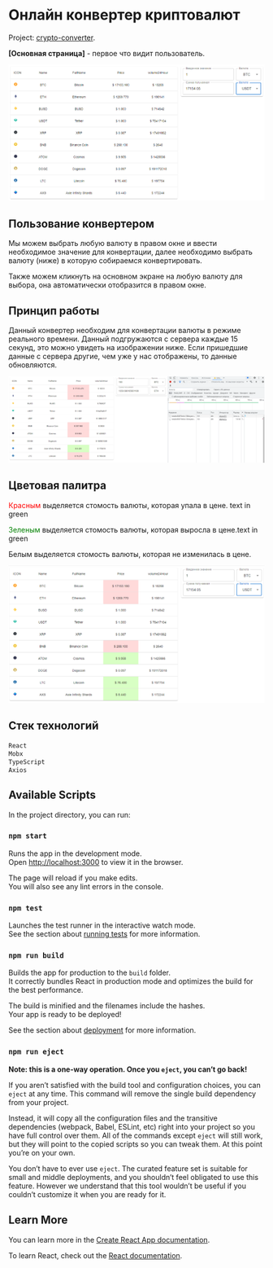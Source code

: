 # Онлайн конвертер криптовалют

Project: [crypto-converter](https://vladzinovev.github.io/react-cryptocurrency_converter/).

**[Основная страница]** - первое что видит пользователь.

![LANDING](docs/Screen.PNG)

## Пользование конвертером

Мы можем выбрать любую валюту в правом окне и ввести необходимое значение для конвертации, далее необходимо выбрать валюту (ниже) в которую собираемся конвертировать.


Также можем кликнуть на основном экране на любую валюту для выбора, она автоматически отобразится в правом окне.

## Принцип работы

Данный конвертер необходим для конвертации валюты в режиме реального времени. Данный подгружаются с сервера каждые 15 секунд, это можно увидеть на изображении ниже. Если пришедшие данные с сервера другие, чем уже у нас отображены, то данные обновляются. 

![LANDING](docs/Screen2.PNG)

## Цветовая палитра

<font color="red">Красным</font> выделяется стомость валюты, которая упала в цене. text in green

<font color="green">Зеленым</font>  выделяется стомость валюты, которая выросла в цене.text in green

Белым выделяется стомость валюты, которая не изменилась в цене.

![LANDING](docs/Screen3.PNG)


## Стек технологий

```
React
Mobx
TypeScript
Axios
```

## Available Scripts

In the project directory, you can run:

### `npm start`

Runs the app in the development mode.\
Open [http://localhost:3000](http://localhost:3000) to view it in the browser.

The page will reload if you make edits.\
You will also see any lint errors in the console.

### `npm test`

Launches the test runner in the interactive watch mode.\
See the section about [running tests](https://facebook.github.io/create-react-app/docs/running-tests) for more information.

### `npm run build`

Builds the app for production to the `build` folder.\
It correctly bundles React in production mode and optimizes the build for the best performance.

The build is minified and the filenames include the hashes.\
Your app is ready to be deployed!

See the section about [deployment](https://facebook.github.io/create-react-app/docs/deployment) for more information.

### `npm run eject`

**Note: this is a one-way operation. Once you `eject`, you can’t go back!**

If you aren’t satisfied with the build tool and configuration choices, you can `eject` at any time. This command will remove the single build dependency from your project.

Instead, it will copy all the configuration files and the transitive dependencies (webpack, Babel, ESLint, etc) right into your project so you have full control over them. All of the commands except `eject` will still work, but they will point to the copied scripts so you can tweak them. At this point you’re on your own.

You don’t have to ever use `eject`. The curated feature set is suitable for small and middle deployments, and you shouldn’t feel obligated to use this feature. However we understand that this tool wouldn’t be useful if you couldn’t customize it when you are ready for it.

## Learn More

You can learn more in the [Create React App documentation](https://facebook.github.io/create-react-app/docs/getting-started).

To learn React, check out the [React documentation](https://reactjs.org/).
